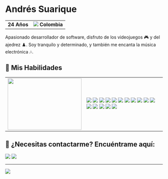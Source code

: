 
<h1>Andrés Suarique</h1>
<table>
  <tr>
    <td><b>24 Años</b></td>
    <td><img src="https://flagcdn.com/16x12/co.png"/> <b>Colombia</b></td>
  </tr>
</table>

<p>Apasionado desarrollador de software, disfruto de los videojuegos 🎮 y del ajedrez ♟️. Soy tranquilo y determinado, y también me encanta la música electrónica 🎶.</p>

<h2>💼 Mis Habilidades</h2>

<table>
  
  <tr>
    <td width ="50%">
      <img align="left" width="100%" height="165" src="https://github-readme-stats.vercel.app/api/top-langs/?username=andresuarique&theme=radical&hide_border=false&include_all_commits=true&count_private=true&layout=donut"/>
    </td>
    <td>
        <img src="https://img.shields.io/badge/Java-ED8B00?style=for-the-badge&logo=openjdk"/>
        <img src="https://img.shields.io/badge/spring-%236DB33F.svg?style=for-the-badge&logo=spring&logoColor=white"/>
        <img src="https://img.shields.io/badge/node.js-6DA55F?style=for-the-badge&logo=node.js&logoColor=white"/>
        <img src="https://img.shields.io/badge/express.js-%23404d59.svg?style=for-the-badge&logo=express&logoColor=%2361DAFB"/>
        <img src="https://img.shields.io/badge/javascript-%23323330.svg?style=for-the-badge&logo=javascript&logoColor=%23F7DF1E"/>
        <img src="https://img.shields.io/badge/typescript-%23007ACC.svg?style=for-the-badge&logo=typescript&logoColor=white"/>
        <img src="https://img.shields.io/badge/angular-%23DD0031.svg?style=for-the-badge&logo=angular&logoColor=white"/>
        <img src="https://img.shields.io/badge/html5-%23E34F26.svg?style=for-the-badge&logo=html5&logoColor=white"/>
        <img src="https://img.shields.io/badge/css3-%231572B6.svg?style=for-the-badge&logo=css3&logoColor=white"/>
        <img src="https://img.shields.io/badge/Sass-CC6699?style=for-the-badge&logo=sass&logoColor=white"/>
        <img src="https://img.shields.io/badge/tailwindcss-%2338B2AC.svg?style=for-the-badge&logo=tailwind-css&logoColor=white"/>
        <img src="https://img.shields.io/badge/mysql-%2300000f.svg?style=for-the-badge&logo=mysql&logoColor=white"/>
        <img src="https://img.shields.io/badge/postgres-%23316192.svg?style=for-the-badge&logo=postgresql&logoColor=white"/>
        <img src="https://img.shields.io/badge/docker-%232496ED.svg?style=for-the-badge&logo=docker&logoColor=white"/>
        <img src="https://img.shields.io/badge/git-%23F05032.svg?style=for-the-badge&logo=git&logoColor=white"/>
        <img src="https://img.shields.io/badge/-Arduino-00979D?style=for-the-badge&logo=Arduino&logoColor=white"/>
    </td>
  </tr>
</table>


<h2>📨 ¿Necesitas contactarme? Encuéntrame aquí: </h2>
<p>
  <a href="https://linkedin.com/in/andresuarique"><img src="https://img.shields.io/badge/linkedin-0077B5.svg?style=for-the-badge&logo=linkedin&logoColor=white"/></a>
    <a href="mailto:andresuarique@gmail.com?subject=%5BGitHub%5D%20Contacto%20desde%20GitHub&body=Hola%20Andr%C3%A9s%2C%0A%0AEspero%20que%20est%C3%A9s%20bien.%20Mi%20nombre%20es%20...%0A%0AMuchas%20gracias%20por%20tu%20tiempo%20y%20espero%20tener%20noticias%20tuyas%20pronto.%0A%0ASaludos%20cordiales%2C"><img src="https://img.shields.io/badge/e‑mail-D14836.svg?style=for-the-badge&logo=GMail&logoColor=white"/></a>
</p>

----
<img src="https://komarev.com/ghpvc/?username=andresuarique&label=Profile%20views&color=6508A0&style=for-the-badge" />
